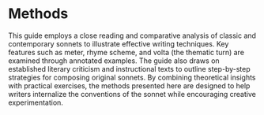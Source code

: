 # Methods

This guide employs a close reading and comparative analysis of classic and contemporary sonnets to illustrate effective writing techniques. Key features such as meter, rhyme scheme, and volta (the thematic turn) are examined through annotated examples. The guide also draws on established literary criticism and instructional texts to outline step-by-step strategies for composing original sonnets. By combining theoretical insights with practical exercises, the methods presented here are designed to help writers internalize the conventions of the sonnet while encouraging creative experimentation.
